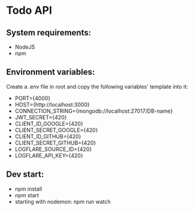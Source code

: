 # Todo API

## System requirements:
- NodeJS
- npm

## Environment variables:
Create a .env file in root and copy the following variables' template into it:
- PORT={4000}
- HOST={http://localhost:3000}
- CONNECTION_STRING={mongodb://localhost:27017/DB-name}
- JWT_SECRET={420}
- CLIENT_ID_GOOGLE={420}
- CLIENT_SECRET_GOOGLE={420}
- CLIENT_ID_GITHUB={420}
- CLIENT_SECRET_GITHUB={420}
- LOGFLARE_SOURCE_ID={420}
- LOGFLARE_API_KEY={420}

## Dev start:
- npm install
- npm start
- starting with nodemon: npm run watch